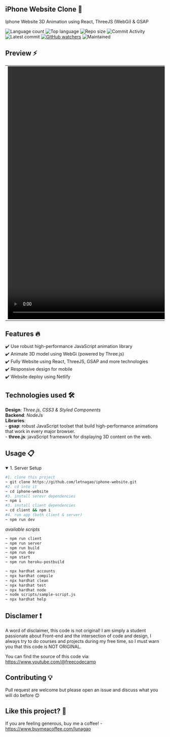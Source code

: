 ## iPhone Website Clone 🎯
Iphone Website 3D Animation using React, ThreeJS (WebGi) &amp; GSAP

![Language count](https://img.shields.io/github/languages/count/letnagao/iphone-website?color=green)
![Top language](https://img.shields.io/github/languages/top/letnagao/iphone-website?color=ff69b4)
![Repo size](https://img.shields.io/github/repo-size/letnagao/iphone-website?color=yellow)
![Commit Activity](https://img.shields.io/github/commit-activity/y/letnagao/iphone-website?color=blue)
![Latest commit](https://img.shields.io/github/last-commit/letnagao/iphone-website?color=red)
[![GitHub watchers](https://img.shields.io/github/watchers/letnagao/iphone-website?logo=GitHub)](https://github.com/letnagao/iphone-website/watchers)
![Maintained](https://img.shields.io/maintenance/yes/9999)

</ul><h2> Preview ⚡️</h2>
<table align="center">
  <tr>
    <td><video src="" width=1280 height=800></td>
  </tr>
</table>
     
## Features 🔥
✔️ Use robust high-performance JavaScript animation library <br />
✔️ Animate 3D model using WebGi (powered by Three.js) <br />
✔️ Fully Website using React, ThreeJS, GSAP and more technologies <br />
✔️ Responsive design for mobile <br />
✔️ Website deploy using Netlify <br />

## Technologies used 🛠️
**Design**: *Three.js, CSS3 & Styled Components*<br />
**Backend**: *NodeJs* <br />
**Libraries**: <br />
    - **gsap**: robust JavaScript toolset that build high-performance animations that work in every major browser. <br />
    - **three.js**: javaScript framework for displaying 3D content on the web. <br />

## Usage 📋
<details open>
<summary>1. Server Setup</summary>

```bash
#1. clone this project
~ git clone https://github.com/letnagao/iphone-website.git
#2. cd into it
~ cd iphone-website
#3. install serevr dependencies
~ npm i
#3. install client dependencies
~ cd client && npm i
#4. run app (both client & server)
~ npm run dev
```
*available scripts*
```bash
~ npm run client
~ npm run server
~ npm run build
~ npm run dev
~ npm start
~ npm run heroku-postbuild
```
```bash
~ npx hardhat accounts
~ npx hardhat compile
~ npx hardhat clean
~ npx hardhat test
~ npx hardhat node
~ node scripts/sample-script.js
~ npx hardhat help
```
  
</details>

## Disclamer ❗️
A word of disclaimer, this code is not original! 
I am simply a student passionate about Front-end and the intersection of code and design, I always try to do courses and projects during my free time, so I must warn you that this code is NOT ORIGINAL.

You can find the source of this code via: https://www.youtube.com/@freecodecamp

## Contributing 💡
Pull request are welcome but please open an issue and discuss what you will do before 😊

## Like this project? 💖

If you are feeling generous, buy me a coffee! - https://www.buymeacoffee.com/lunagao

